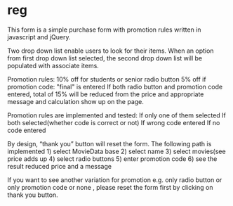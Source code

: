 # reg

This form is a simple purchase form with promotion rules written in javascript and jQuery.

Two drop down list enable users to look for their items. When an option from first drop down list selected, the second drop down list will be populated with associate items.

Promotion rules:
 10% off  for students or senior radio button
 5% off if promotion code: "final" is entered
 If both radio button and promotion code entered, total of 15% will be reduced from the price and appropriate message and calculation show up on the page. 
 
Promotion rules are implemented and tested:
 If only one of them selected
 If both selected(whether code is correct or not)
 If wrong code entered
 If no code entered

By design, “thank you” button will reset the form. 
The following path is implemented 1) select MovieData base 2) select name 3) select movies(see price adds up 4) select radio buttons 5) enter promotion code 6) see the result reduced price and a message 

If you want to see another variation for promotion e.g. only radio button or only promotion code or none , please reset the form first by clicking on thank you button.
